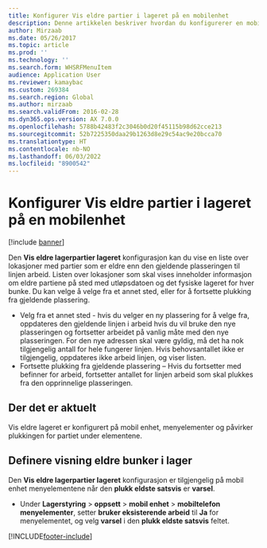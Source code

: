 ```yaml
---
title: Konfigurer Vis eldre partier i lageret på en mobilenhet
description: Denne artikkelen beskriver hvordan du konfigurerer en mobil enhet til å vise en liste over lokasjoner med partier som er eldre enn den gjeldende plasseringen til en linje i arbeid.
author: Mirzaab
ms.date: 05/26/2017
ms.topic: article
ms.prod: ''
ms.technology: ''
ms.search.form: WHSRFMenuItem
audience: Application User
ms.reviewer: kamaybac
ms.custom: 269384
ms.search.region: Global
ms.author: mirzaab
ms.search.validFrom: 2016-02-28
ms.dyn365.ops.version: AX 7.0.0
ms.openlocfilehash: 5788b42483f2c3046b0d20f45115b98d62cce213
ms.sourcegitcommit: 52b7225350daa29b1263d8e29c54ac9e20bcca70
ms.translationtype: HT
ms.contentlocale: nb-NO
ms.lasthandoff: 06/03/2022
ms.locfileid: "8900542"
---
```

# <a name="configure-display-older-batches-within-warehouse-on-a-mobile-device"></a>Konfigurer Vis eldre partier i lageret på en mobilenhet

[!include [banner](../includes/banner.md)]

Den **Vis eldre lagerpartier lageret** konfigurasjon kan du vise en liste over lokasjoner med partier som er eldre enn den gjeldende plasseringen til linjen arbeid. Listen over lokasjoner som skal vises inneholder informasjon om eldre partiene på sted med utløpsdatoen og det fysiske lageret for hver bunke. Du kan velge å velge fra et annet sted, eller for å fortsette plukking fra gjeldende plassering. 
- Velg fra et annet sted - hvis du velger en ny plassering for å velge fra, oppdateres den gjeldende linjen i arbeid hvis du vil bruke den nye plasseringen og fortsetter arbeidet på vanlig måte med den nye plasseringen. For den nye adressen skal være gyldig, må det ha nok tilgjengelig antall for hele fungerer linjen. Hvis behovsantallet ikke er tilgjengelig, oppdateres ikke arbeid linjen, og viser listen. 
- Fortsette plukking fra gjeldende plassering – Hvis du fortsetter med befinner for arbeid, fortsetter antallet for linjen arbeid som skal plukkes fra den opprinnelige plasseringen.

## <a name="where-it-applies"></a>Der det er aktuelt
Vis eldre lageret er konfigurert på mobil enhet, menyelementer og påvirker plukkingen for partiet under elementene.

## <a name="set-up-display-older-batches-within-warehouse"></a>Definere visning eldre bunker i lager
Den **Vis eldre lagerpartier lageret** konfigurasjon er tilgjengelig på mobil enhet menyelementene når den **plukk eldste satsvis** er **varsel**.

- Under **Lagerstyring** > **oppsett** > **mobil enhet** > **mobiltelefon menyelementer**, setter **bruker eksisterende arbeid** til **Ja** for menyelementet, og velg **varsel** i den **plukk eldste satsvis** feltet. 



[!INCLUDE[footer-include](../../includes/footer-banner.md)]
